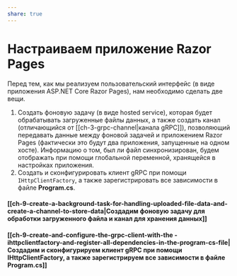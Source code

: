 ```yaml
---
share: true
---
```

# Настраиваем приложение Razor Pages
Перед тем, как мы реализуем пользовательский интерфейс (в виде приложения ASP.NET Core Razor Pages), нам необходимо сделать две вещи.
1. Создать фоновую задачу (в виде hosted service), которая будет обрабатывать загруженные файлы данных, а также создать канал (отличающийся от [[ch-3-grpc-channel|канала gRPC]]), позволяющий передавать данные между фоновой задачей и приложением Razor Pages (фактически это будут два приложения, запущенные на одном хосте). Информацию о том, был ли файл синхронизирован, будем отображать при помощи глобальной переменной, хранящейся в настройках приложения.
2. Создать и сконфигурировать клиент gRPC при помощи `IHttpClientFactory`, а также зарегистрировать все зависимости в файле **Program.cs**.

#### [[ch-9-create-a-background-task-for-handling-uploaded-file-data-and-create-a-channel-to-store-data|Создадим фоновую задачу для обработки загруженного файла и канал для хранения данных]]
#### [[ch-9-create-and-configure-the-grpc-client-with-the -ihttpclientfactory-and-register-all-dependencies-in-the-program-cs-file|Создадим и сконфигурируем клиент gRPC при помощи IHttpClientFactory, а также зарегистрируем все зависимости в файле Program.cs]]
